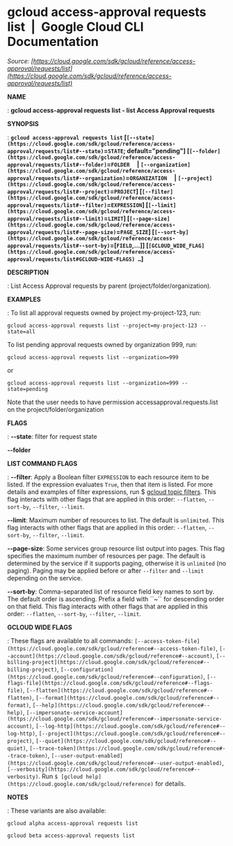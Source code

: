 # gcloud access-approval requests list  |  Google Cloud CLI Documentation

*Source: [https://cloud.google.com/sdk/gcloud/reference/access-approval/requests/list](https://cloud.google.com/sdk/gcloud/reference/access-approval/requests/list)*

**NAME**

: **gcloud access-approval requests list - list Access Approval requests**

**SYNOPSIS**

: **`gcloud access-approval requests list` [`[--state](https://cloud.google.com/sdk/gcloud/reference/access-approval/requests/list#--state)`=`STATE`; default="pending"] [`[--folder](https://cloud.google.com/sdk/gcloud/reference/access-approval/requests/list#--folder)`=`FOLDER`     | `[--organization](https://cloud.google.com/sdk/gcloud/reference/access-approval/requests/list#--organization)`=`ORGANIZATION`     | `[--project](https://cloud.google.com/sdk/gcloud/reference/access-approval/requests/list#--project)`=`PROJECT`] [`[--filter](https://cloud.google.com/sdk/gcloud/reference/access-approval/requests/list#--filter)`=`EXPRESSION`] [`[--limit](https://cloud.google.com/sdk/gcloud/reference/access-approval/requests/list#--limit)`=`LIMIT`] [`[--page-size](https://cloud.google.com/sdk/gcloud/reference/access-approval/requests/list#--page-size)`=`PAGE_SIZE`] [`[--sort-by](https://cloud.google.com/sdk/gcloud/reference/access-approval/requests/list#--sort-by)`=[`FIELD`,…]] [`[GCLOUD_WIDE_FLAG](https://cloud.google.com/sdk/gcloud/reference/access-approval/requests/list#GCLOUD-WIDE-FLAGS) …`]**

**DESCRIPTION**

: List Access Approval requests by parent (project/folder/organization).

**EXAMPLES**

: To list all approval requests owned by project my-project-123, run:

```
gcloud access-approval requests list --project=my-project-123 --state=all
```

To list pending approval requests owned by organization 999, run:

```
gcloud access-approval requests list --organization=999
```

or

```
gcloud access-approval requests list --organization=999 --state=pending
```

Note that the user needs to have permission accessapproval.requests.list on the
project/folder/organization

**FLAGS**

: **--state**:
filter for request state

**--folder**

**LIST COMMAND FLAGS**

: **--filter**:
Apply a Boolean filter `EXPRESSION` to each resource item
to be listed. If the expression evaluates `True`, then that item is
listed. For more details and examples of filter expressions, run $ [gcloud topic filters](https://cloud.google.com/sdk/gcloud/reference/topic/filters). This flag
interacts with other flags that are applied in this order:
`--flatten`, `--sort-by`, `--filter`,
`--limit`.

**--limit**:
Maximum number of resources to list. The default is `unlimited`. This
flag interacts with other flags that are applied in this order:
`--flatten`, `--sort-by`, `--filter`,
`--limit`.

**--page-size**:
Some services group resource list output into pages. This flag specifies the
maximum number of resources per page. The default is determined by the service
if it supports paging, otherwise it is `unlimited` (no paging).
Paging may be applied before or after `--filter` and
`--limit` depending on the service.

**--sort-by**:
Comma-separated list of resource field key names to sort by. The default order
is ascending. Prefix a field with ``~´´ for descending order on that
field. This flag interacts with other flags that are applied in this order:
`--flatten`, `--sort-by`, `--filter`,
`--limit`.

**GCLOUD WIDE FLAGS**

: These flags are available to all commands: `[--access-token-file](https://cloud.google.com/sdk/gcloud/reference#--access-token-file)`,
`[--account](https://cloud.google.com/sdk/gcloud/reference#--account)`, `[--billing-project](https://cloud.google.com/sdk/gcloud/reference#--billing-project)`,
`[--configuration](https://cloud.google.com/sdk/gcloud/reference#--configuration)`,
`[--flags-file](https://cloud.google.com/sdk/gcloud/reference#--flags-file)`,
`[--flatten](https://cloud.google.com/sdk/gcloud/reference#--flatten)`, `[--format](https://cloud.google.com/sdk/gcloud/reference#--format)`, `[--help](https://cloud.google.com/sdk/gcloud/reference#--help)`, `[--impersonate-service-account](https://cloud.google.com/sdk/gcloud/reference#--impersonate-service-account)`,
`[--log-http](https://cloud.google.com/sdk/gcloud/reference#--log-http)`,
`[--project](https://cloud.google.com/sdk/gcloud/reference#--project)`, `[--quiet](https://cloud.google.com/sdk/gcloud/reference#--quiet)`, `[--trace-token](https://cloud.google.com/sdk/gcloud/reference#--trace-token)`, `[--user-output-enabled](https://cloud.google.com/sdk/gcloud/reference#--user-output-enabled)`,
`[--verbosity](https://cloud.google.com/sdk/gcloud/reference#--verbosity)`.
Run `$ [gcloud help](https://cloud.google.com/sdk/gcloud/reference)` for details.

**NOTES**

: These variants are also available:

```
gcloud alpha access-approval requests list
```

```
gcloud beta access-approval requests list
```